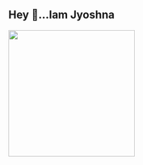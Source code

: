 <h2>Hey 👋...Iam Jyoshna</h2>
<img src='https://i.gifer.com/origin/54/542fe0f6b4d42ac6359b560abbaa2e30_w200.webp' ' height='250px' alt=''>
